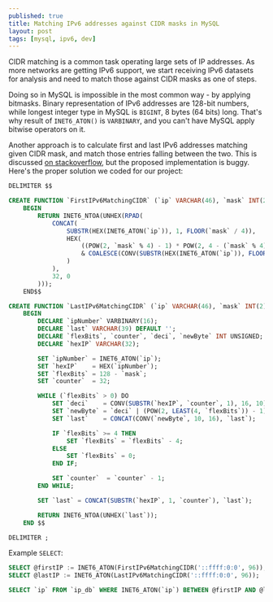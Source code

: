 ```yaml
---
published: true
title: Matching IPv6 addresses against CIDR masks in MySQL
layout: post
tags: [mysql, ipv6, dev]
---
```


CIDR matching is a common task operating large sets of IP addresses. As more networks are getting IPv6 support, we start receiving IPv6 datasets for analysis and need to match those against CIDR masks as one of steps.

Doing so in MySQL is impossible in the most common way - by applying bitmasks. Binary representation of IPv6 addresses are 128-bit numbers, while longest integer type in MySQL is `BIGINT`, 8 bytes (64 bits) long. That's why result of `INET6_ATON()` is `VARBINARY`, and you can't have MySQL apply bitwise operators on it.

Another approach is to calculate first and last IPv6 addresses matching given CIDR mask, and match those entries falling between the two. This is discussed [on stackoverflow](http://stackoverflow.com/q/16611717), but the proposed implementation is buggy. Here's the proper solution we coded for our project:

```sql
DELIMITER $$

CREATE FUNCTION `FirstIPv6MatchingCIDR` (`ip` VARCHAR(46), `mask` INT(2) UNSIGNED) RETURNS VARCHAR(39) DETERMINISTIC
    BEGIN
        RETURN INET6_NTOA(UNHEX(RPAD(
            CONCAT(
                SUBSTR(HEX(INET6_ATON(`ip`)), 1, FLOOR(`mask` / 4)),
                HEX(
                    ((POW(2, `mask` % 4) - 1) * POW(2, 4 - (`mask` % 4)))
                    & COALESCE(CONV(SUBSTR(HEX(INET6_ATON(`ip`)), FLOOR(`mask` / 4) + 1, 1), 16, 10), '')
                )
            ),
            32, 0
        )));
    END$$

CREATE FUNCTION `LastIPv6MatchingCIDR` (`ip` VARCHAR(46), `mask` INT(2) UNSIGNED) RETURNS VARCHAR(39) DETERMINISTIC
    BEGIN
        DECLARE `ipNumber` VARBINARY(16);
        DECLARE `last` VARCHAR(39) DEFAULT '';
        DECLARE `flexBits`, `counter`, `deci`, `newByte` INT UNSIGNED;
        DECLARE `hexIP` VARCHAR(32);

        SET `ipNumber` = INET6_ATON(`ip`);
        SET `hexIP`    = HEX(`ipNumber`);
        SET `flexBits` = 128 - `mask`;
        SET `counter`  = 32;

        WHILE (`flexBits` > 0) DO
            SET `deci`    = CONV(SUBSTR(`hexIP`, `counter`, 1), 16, 10);
            SET `newByte` = `deci` | (POW(2, LEAST(4, `flexBits`)) - 1);
            SET `last`    = CONCAT(CONV(`newByte`, 10, 16), `last`);

            IF `flexBits` >= 4 THEN
                SET `flexBits` = `flexBits` - 4;
            ELSE
                SET `flexBits` = 0;
            END IF;

            SET `counter`  = `counter` - 1;
        END WHILE;

        SET `last` = CONCAT(SUBSTR(`hexIP`, 1, `counter`), `last`);

        RETURN INET6_NTOA(UNHEX(`last`));
    END $$

DELIMITER ;

```

Example `SELECT`:

```sql
SELECT @firstIP := INET6_ATON(FirstIPv6MatchingCIDR('::ffff:0:0', 96));
SELECT @lastIP := INET6_ATON(LastIPv6MatchingCIDR('::ffff:0:0', 96));

SELECT `ip` FROM `ip_db` WHERE INET6_ATON(`ip`) BETWEEN @firstIP AND @lastIP;
```
